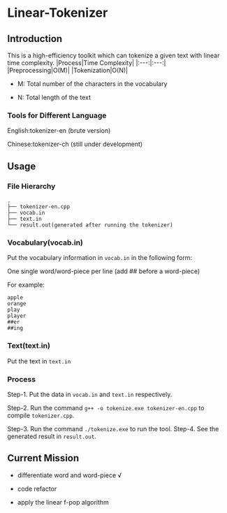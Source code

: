 # Linear-Tokenizer
## Introduction
This is a high-efficiency toolkit which can tokenize a given text with linear time complexity.
|Process|Time Complexity|
|:---:|:---:|
|Preprocessing|O(M)|
|Tokenization|O(N)|
- M: Total number of the characters in the vocabulary

- N: Total length of the text
### Tools for Different Language
English:tokenizer-en (brute version)

Chinese:tokenizer-ch (still under development)
## Usage
### File Hierarchy
```
.
├── tokenizer-en.cpp
├── vocab.in
├── text.in
└── result.out(generated after running the tokenizer)
```

### Vocabulary(vocab.in)
Put the vocabulary information in `vocab.in` in the following form:

One single word/word-piece per line (add ## before a word-piece)

For example:
```
apple
orange
play
player
##er
##ing
```
### Text(text.in)
Put the text in `text.in`
### **Process**
Step-1. Put the data in `vocab.in` and `text.in` respectively.

Step-2. Run the command `g++ -o tokenize.exe tokenizer-en.cpp` to compile `tokenizer.cpp`.

Step-3. Run the command `./tokenize.exe` to run the tool.
Step-4. See the generated result in `result.out`.

## Current Mission
- differentiate word and word-piece √

- code refactor

- apply the linear f-pop algorithm
